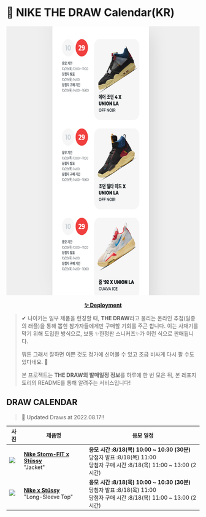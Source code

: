 # 👟 NIKE THE DRAW Calendar(KR)

<div align="center">
  <a href="https://junhoyeo.github.io/NIKE-THE-DRAW-Calendar/">
    <img src="./docs/images/preview.png" alt="Preview image of deployed application" height="700px" width="700px" />
  </a>
</div>

<p align="center">
  <a href="https://junhoyeo.github.io/NIKE-THE-DRAW-Calendar/">
    <strong>✨ Deployment</strong>
  </a>
</p>

> ✔ 나이키는 일부 제품을 런칭할 때, **THE DRAW**라고 불리는 온라인 추첨(일종의 래플)을 통해 뽑힌 참가자들에게만 구매할 기회를 주곤 합니다. 이는 사재기를 막기 위해 도입한 방식으로, 보통 ✨한정판 스니커즈✨가 이런 식으로 판매됩니다.
>
> 뭐튼 그래서 잘하면 이쁜 것도 정가에 신어볼 수 있고 조금 비싸게 다시 팔 수도 있다네요. 🤭
>
> 본 프로젝트는 **THE DRAW의 발매일정 정보**를 하루에 한 번 모은 뒤, 본 레포지토리의 README를 통해 알려주는 서비스입니다!

## DRAW CALENDAR

<!-- DRAW CALENDAR: START -->

> 👟 Updated Draws at 2022.08.17‼️

| 사진 | 제품명 | 응모 일정 |
| --- | ---- | ------- |
| <img src="https://static-breeze.nike.co.kr/kr/ko_kr/cmsstatic/product/DO5304-010/d6809846-603e-4c85-ba88-18d4883baa2c_primary.jpg?snkrBrowse" width="256" /> | <a href="https://www.nike.com/kr/launch/t/adult-unisex/ap/nike-sportswear/DO5304-010/4fX45PQ7MP96/u-nrg-fl-sf-jacket"><strong>Nike Storm-FIT x Stüssy</strong><br /></a> "Jacket" | <strong>응모 시간 :8/18(목) 10:00 ~ 10:30 (30분)</strong><br />당첨자 발표 :8/18(목) 11:00<br />당첨자 구매 시간 :8/18(목) 11:00 ~ 13:00 (2시간) |
| <img src="https://static-breeze.nike.co.kr/kr/ko_kr/cmsstatic/product/DO5308-902/8db2ee72-bba7-425d-88d9-b8e588a6f3e9_primary.jpg?snkrBrowse" width="256" /> | <a href="https://www.nike.com/kr/launch/t/adult-unisex/ap/nike-sportswear/DO5308-902/LrC07X5/u-nrg-fl-ls-top"><strong>Nike x Stüssy</strong><br /></a> "Long-Sleeve Top" | <strong>응모 시간 :8/18(목) 10:00 ~ 10:30 (30분)</strong><br />당첨자 발표 :8/18(목) 11:00<br />당첨자 구매 시간 :8/18(목) 11:00 ~ 13:00 (2시간) |

<!-- DRAW CALENDAR: END -->
